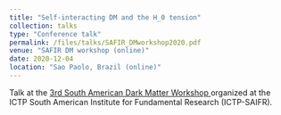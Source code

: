 ```yaml
---
title: "Self-interacting DM and the H_0 tension"
collection: talks
type: "Conference talk"
permalink: /files/talks/SAFIR_DMworkshop2020.pdf
venue: "SAFIR DM workshop (online)"
date: 2020-12-04
location: "Sao Paolo, Brazil (online)"
---
```


Talk at the [3rd South American Dark Matter Workshop ](https://www.ictp-saifr.org/dmw2020/) organized at the ICTP South American Institute for Fundamental Research (ICTP-SAIFR).
